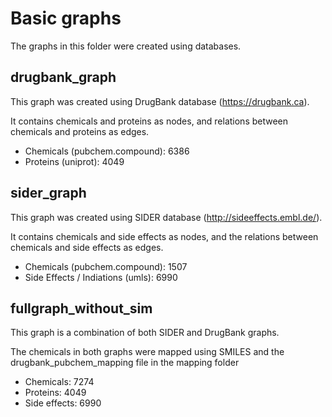 # Basic graphs

The graphs in this folder were created using databases.

## drugbank_graph

This graph was created using DrugBank database (https://drugbank.ca).

It contains chemicals and proteins as nodes, and relations between chemicals and proteins as edges.</br>

- Chemicals (pubchem.compound): 6386
- Proteins (uniprot): 4049

## sider_graph

This graph was created using SIDER database (http://sideeffects.embl.de/).

It contains chemicals and side effects as nodes, and the relations between chemicals and side effects as edges.

- Chemicals (pubchem.compound): 1507
- Side Effects / Indiations (umls): 6990

## fullgraph_without_sim

This graph is a combination of both SIDER and DrugBank graphs.

The chemicals in both graphs were mapped using SMILES and the drugbank_pubchem_mapping file in the mapping folder

- Chemicals: 7274
- Proteins: 4049
- Side effects: 6990
